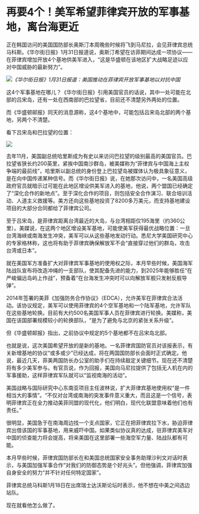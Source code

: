# 再要4个！美军希望菲律宾开放的军事基地，离台海更近

正在韩国访问的美国国防部长奥斯汀本周晚些时候将飞到马尼拉，会见菲律宾总统马科斯。《华尔街日报》1月31日报道说，奥斯汀希望在访菲期间达成一项协议——在菲律宾增加开放4个基地供美军进入，“这是华盛顿在该地区扩大战略足迹以应对中国威胁的最新努力”。

![](https://inews.gtimg.com/newsapp_bt/0/15637297854/1000)_《华尔街日报》1月31日报道：美国推动在菲律宾开放军事基地以对抗中国_

这4个军事基地在哪儿？《华尔街日报》引用美国官员的话说，其中一处可能在北部的吕宋岛，还有一处在西南部的巴拉望省，目前还不清楚另外两处的位置。

而《华盛顿邮报》同天的消息源称，这4个基地中，可能包括吕宋岛北部的两个基地，另两个不清楚。

看下吕宋岛和巴拉望的位置：

![](https://inews.gtimg.com/newsapp_bt/0/15637297840/1000)

去年11月，美国副总统哈里斯成为有史以来访问巴拉望的级别最高的美国官员。巴拉望省狭长约200英里，紧挨中国南沙群岛，被美媒称为“菲律宾与中国海上主权争端的最前线”，哈里斯以副总统的身份登上巴拉望岛被媒体认为极具象征意义，是在向中国传递某种信号。而《华尔街日报》说，在她那次访问中，一名美国高级政府官员就暗示过可能在此地区增设供美军进入的基地，他说，两个盟国已经确定了“深化合作的新地点”。至于深化合作的项目，则包括安全合作演习、联合培训活动、人道主义救援等。美方还向这些基地投资了8200多万美元，而支持基地建设项目的大部分合同都给了菲律宾公司。

至于吕宋岛，是菲律宾距离台湾最近的大岛，与台湾相距仅195海里（约360公里）。美媒说，在这两个地区增设美军基地，可能使美军获得最优战略位置：一旦台湾海峡或南海发生冲突，美军可以从这些基地发动行动。悉尼大学美国研究中心的专家格林称，这也将有助于菲律宾确保解放军不会“直接穿过他们的群岛，攻击台湾或日本”。

就在美国军方准备扩大对菲律宾军事基地的使用权之际，本月早些时候，美国海军陆战队宣布将改造冲绳的一支部队，使其配备先进的能力，到2025年能够胜任“在严峻偏远岛屿上作战”，预备着“在台海发生冲突时可以向解放军舰只发射反舰导弹”。

2014年签署的美菲《加强防务合作协议》（EDCA），允许美军在菲律宾合法活动。该协议规定，美军可以使用菲律宾的4个空军基地和一个陆军基地，允许军队在这些基地轮换。目前有大约500名美国军事人员在菲律宾进行轮换。美媒称，美国在该国部署规模较小的轮换部队，“是为了避免与北京的紧张关系升级”。

但《华盛顿邮报》指出，之前协议中规定的5个基地都不在吕宋岛北部。

也就是说，这次美国希望开放的是新的基地。一名菲律宾国防官员对该报表示，有关新增基地的协议“或多或少”已经达成，将在两国国防部长会面时正式确定。他说，最近几天，菲美两国防长办公室的助手们在持续敲定关键细节。现在还不清楚将有多少美军参与。有官员说，作为回报，美国向马尼拉提供了包括无人机在内的军事援助，这样菲律宾军队就可以“监视南海的活动”。

美国战略与国际研究中心东南亚项目主任波林说，扩大菲律宾基地使用权“是一件相当大的事情”。“不仅对台湾或南海的突发事件意义重大，而且这是一个信号，表明菲律宾正在全力推动美菲同盟的现代化，他们明白，现代化联盟意味着他们也有责任。”

很明显，美国急于在南海周边找一个支点国家，它正在把菲律宾拉下水，胁迫菲律宾出借该国的军事基地，用来威吓中国。如果类似协议真的达成，驻菲律宾美军对中国的侦查能力将会提高，将来美国在这里部署一些海空军力量、陆战队都有可能。

本月早些时候，菲律宾国防部长在和美国总统国家安全事务助理沙利文对话时表示，与美国加强军事合作“对我们的防御态势是个好兆头”。但他强调，菲律宾加强自身安全的努力“并不针对任何特定国家”。

菲律宾总统马科斯1月18日在出席瑞士达沃斯论坛时表示，他不想在中美之间选边站队。

现在就看他怎么做了。

